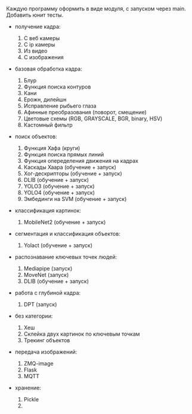 Каждую программу оформить в виде модуля, с запуском через main. Добавить юнит тесты.

- получение кадра:
  1) С веб камеры
  2) С ip камеры 
  3) Из видео
  4) С изображения
  
- базовая обработка кадра:
  1) Блур
  2) Функция поиска контуров
  3) Кани
  4) Ерожн, дилейшн
  5) Исправление рыбьего глаза
  6) Афинные преобразования (поворот, смещение)
  7) Цветовые схемы (RGB, GRAYSCALE, BGR, binary, HSV)
  8) Кастомный фильтр

- поиск объектов:
  1) Функция Хафа (круги)
  2) Функция поиска прямых линий
  3) Функция опеределения движения на кадрах
  4) Каскады Хаара (обучение + запуск)
  5) Хог-дескрипторы (обучение + запуск)
  6) DLIB (обучение + запуск)
  7) YOLO3 (обучение + запуск)
  8) YOLO4 (обучение + запуск)
  9) Эмбединги на SVM (обучение + запуск)

- классификация картинок:
  1) MobileNet2 (обучение + запуск)

- сегментация и классификация объектов:
  1) Yolact (обучение + запуск)

- распознавание ключевых точек людей:
  1) Mediapipe (запуск)
  2) MoveNet (запуск)
  3) DLIB (обучение + запуск)
 
- работа с глубиной кадра:
  1) DPT (запуск)
  
- без категории:
  1) Хеш
  2) Склейка двух картинок по ключевым точкам
  3) Трекинг объектов

- передача изображений:
  1) ZMQ-image
  2) Flask
  3) MQTT

- хранение:
  1) Pickle
  2) 
